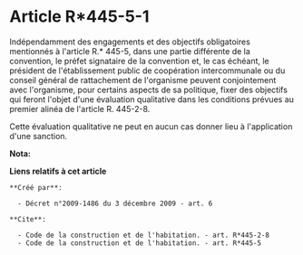 # Article R*445-5-1

Indépendamment des engagements et des objectifs obligatoires mentionnés à l'article R.* 445-5, dans une partie différente de
la convention, le préfet signataire de la convention et, le cas échéant, le président de l'établissement public de
coopération intercommunale ou du conseil général de rattachement de l'organisme peuvent conjointement avec l'organisme, pour
certains aspects de sa politique, fixer des objectifs qui feront l'objet d'une évaluation qualitative dans les conditions
prévues au premier alinéa de l'article R. 445-2-8.

Cette évaluation qualitative ne peut en aucun cas donner lieu à l'application d'une sanction.

**Nota:**



**Liens relatifs à cet article**

	**Créé par**:

	  - Décret n°2009-1486 du 3 décembre 2009 - art. 6

	**Cite**:

	  - Code de la construction et de l'habitation. - art. R*445-2-8
	  - Code de la construction et de l'habitation. - art. R*445-5
